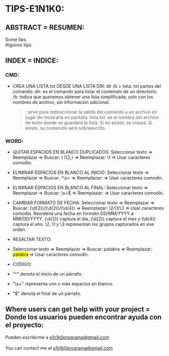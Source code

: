 # TIPS-E1N1K0:

## ABSTRACT = RESUMEN:

Some tips.<br>
Algunos tips.


## INDEX = INDICE:

### CMD:
  - CREA UNA LISTA.txt DESDE UNA LISTA DIR:
    dir /b > lista. txt
    partes del comando:
    dir: es el comando para listar el contenido de un directorio.
    /b: indica que queremos obtener una lista simplificada, solo con los nombres de archivo, sin información adicional.
    >: sirve para redireccionar la salida del comando a un archivo en lugar de mostrarla en pantalla.
    lista.txt: es el nombre del archivo de texto donde se guardará la lista. Si no existe, se creará. Si existe, su contenido será sobreescrito.

### WORD:
  - QUITAR ESPACIOS EN BLANCO DUPLICADOS:
     Seleccionar texto => Reemplazar => Buscar: ( ){2,} => Reemplazar: \1 => Usar caracteres comodin.
  - ELIMINAR ESPACIOS EN BLANCO AL INICIO:
    Seleccionar texto => Reemplazar => Buscar: ^\s+ => Reemplazar:  => Usar caracteres comodin.
  
  - ELIMINAR ESPACIOS EN BLANCO AL FINAL:
    Seleccionar texto => Reemplazar => Buscar: \s+$ => Reemplazar:  => Usar caracteres comodin.
  
  - CAMBIAR FORMATO DE FECHA:
    Seleccionar texto => Reemplazar => Buscar: (\d{2})/(\d{2})/(\d{4}) => Reemplazar: \2/\1/\3 => Usar caracteres comodin.
    Reordena una fecha en formato DD/MM/YYYY a MM/DD/YYYY. (\d{2}) captura el día, (\d{2}) captura el mes y (\d{4}) captura el año. \2, \1 y \3 representan los grupos capturados en ese orden.
    
  - RESALTAR TEXTO:
  - Seleccionar texto => Reemplazar => Buscar: palabra => Reemplazar: <span style="background-color: yellow;">palabra</span> => Usar caracteres comodin.  
    



    
  - CODIGO:
  - "^" denota el inicio de un párrafo.
  - "\s+" representa uno o más espacios en blanco.
  - "$" denota el final de un párrafo.

     
## Where users can get help with your project = Donde los usuarios pueden encontrar ayuda con el proyecto:
   Pueden escribirme a e1n1k0programa@gmail.com<br><br>
	 You can contact me at e1n1k0programa@gmail.com
  


